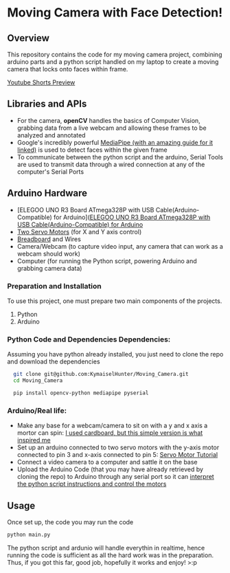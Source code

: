 # Moving Camera with Face Detection!

## Overview
This repository contains the code for my moving camera project, combining arduino parts and a python script handled on my laptop to create a moving camera that locks onto faces within frame.  

[Youtube Shorts Preview](https://youtube.com/shorts/-iFjHyCmI6o)  

## Libraries and APIs
- For the camera, **openCV** handles the basics of Computer Vision, grabbing data from a live webcam and allowing these frames to be analyzed and annotated  
- Google's incredibly powerful [MediaPipe (with an amazing guide for it linked)](https://ai.google.dev/edge/mediapipe/solutions/vision/face_detector/python) is used to detect faces within the given frame  
- To communicate between the python script and the arduino, Serial Tools are used to transmit data through a wired connection at any of the computer's Serial Ports  

## Arduino Hardware
  -  [ELEGOO UNO R3 Board ATmega328P with USB Cable(Arduino-Compatible) for Arduino]([ELEGOO UNO R3 Board ATmega328P with USB Cable(Arduino-Compatible) for Arduino](https://www.amazon.com/gp/product/B01EWOE0UU/ref=ppx_yo_dt_b_search_asin_title?ie=UTF8&psc=1)
  -  [Two Servo Motors](https://www.amazon.com/gp/product/B0BKPL2Y21/ref=ppx_yo_dt_b_search_asin_title?ie=UTF8&psc=1) (for X and Y axis control)
  -  [Breadboard](https://www.amazon.com/gp/product/B07LFD4LT6/ref=ppx_yo_dt_b_search_asin_title?ie=UTF8&psc=1) and Wires
  -  Camera/Webcam (to capture video input, any camera that can work as a webcam should work)
  -  Computer (for running the Python script, powering Arduino and grabbing camera data)

### Preparation and Installation
To use this project, one must prepare two main components of the projects.
  1. Python
  2. Arduino

### Python Code and Dependencies Dependencies:
Assuming you have python already installed, you just need to clone the repo and download the dependencies

```bash
  git clone git@github.com:KymaiselHunter/Moving_Camera.git
  cd Moving_Camera

  pip install opencv-python mediapipe pyserial
   ```

### Arduino/Real life:
  - Make any base for a webcam/camera to sit on with a y and x axis a mortor can spin: [I used cardboard, but this simple version is what inspired me](https://youtube.com/shorts/B-VihJLjGr4?si=PQqd_AEZc5qyewnC)  
  - Set up an arduino connected to two servo motors with the y-axis motor connected to pin 3 and x-axis connected to pin 5: [Servo Motor Tutorial](https://youtu.be/tRNcEzlCOdo?si=kQcFkOxiPwGD7jdV)
  - Connect a video camera to a computer and sattle it on the base
  - Upload the Arduino Code (that you may have already retrieved by cloning the repo) to Arduino through any serial port so it can [interpret the python script instructions and control the motors](https://github.com/KymaiselHunter/Moving_Camera/blob/main/computer_to_servo/computer_to_servo.ino)


## Usage
Once set up, the code you may run the code 
   ```bash
   python main.py
   ```
The python script and ardunio will handle everythin in realtime, hence running the code is sufficient as all the hard work was in the preparation. Thus, if you got this far, good job, hopefully it works and enjoy! >:p

